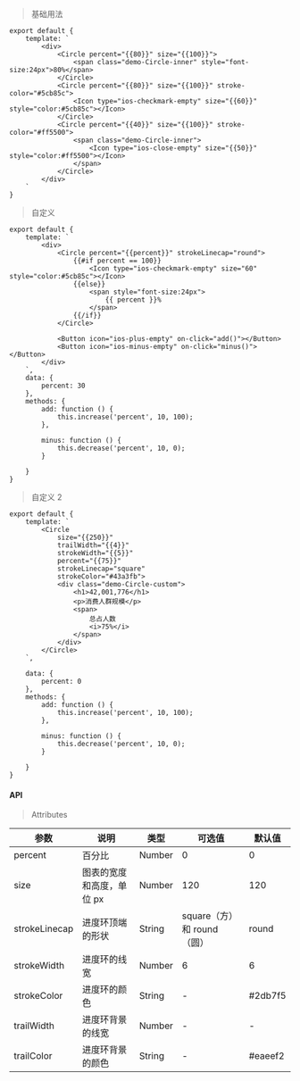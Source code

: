 > 基础用法

    export default {
        template: `
            <div>
                <Circle percent="{{80}}" size="{{100}}">
                    <span class="demo-Circle-inner" style="font-size:24px">80%</span>
                </Circle>
                <Circle percent="{{80}}" size="{{100}}" stroke-color="#5cb85c">
                    <Icon type="ios-checkmark-empty" size="{{60}}" style="color:#5cb85c"></Icon>
                </Circle>
                <Circle percent="{{40}}" size="{{100}}" stroke-color="#ff5500">
                    <span class="demo-Circle-inner">
                        <Icon type="ios-close-empty" size="{{50}}" style="color:#ff5500"></Icon>
                    </span>
                </Circle>
            </div>
        `
    }

> 自定义

    export default {
        template: `
            <div>
                <Circle percent="{{percent}}" strokeLinecap="round">
                    {{#if percent == 100}}
                        <Icon type="ios-checkmark-empty" size="60" style="color:#5cb85c"></Icon>
                    {{else}}
                        <span style="font-size:24px">
                            {{ percent }}%
                        </span>
                    {{/if}}
                </Circle>

                <Button icon="ios-plus-empty" on-click="add()"></Button>
                <Button icon="ios-minus-empty" on-click="minus()"></Button>
            </div>
        `,
        data: {
            percent: 30
        },
        methods: {
            add: function () {
                this.increase('percent', 10, 100);
            },

            minus: function () {
                this.decrease('percent', 10, 0);
            }

        }
    }


> 自定义 2

    export default {
        template: `
            <Circle
                size="{{250}}"
                trailWidth="{{4}}"
                strokeWidth="{{5}}"
                percent="{{75}}"
                strokeLinecap="square"
                strokeColor="#43a3fb">
                <div class="demo-Circle-custom">
                    <h1>42,001,776</h1>
                    <p>消费人群规模</p>
                    <span>
                        总占人数
                        <i>75%</i>
                    </span>
                </div>
            </Circle>
        `,

        data: {
            percent: 0
        },
        methods: {
            add: function () {
                this.increase('percent', 10, 100);
            },

            minus: function () {
                this.decrease('percent', 10, 0);
            }

        }
    }


#### API

> Attributes

参数 | 说明 | 类型 | 可选值 | 默认值
---|---|---|---|---
percent | 百分比 | Number | 0 | 0
size | 图表的宽度和高度，单位 px | Number | 120 | 120
strokeLinecap | 进度环顶端的形状 | String | square（方）和 round（圆）| round
strokeWidth | 进度环的线宽 | Number | 6 | 6
strokeColor | 进度环的颜色 | String | - | #2db7f5
trailWidth | 进度环背景的线宽 | Number | - | -
trailColor | 进度环背景的颜色 | String | - | #eaeef2
